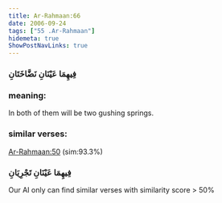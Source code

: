 ```yaml
---
title: Ar-Rahmaan:66
date: 2006-09-24
tags: ["55 .Ar-Rahmaan"]
hidemeta: true 
ShowPostNavLinks: true 
---
```

### فِيهِمَا عَيْنَانِ نَضَّاخَتَانِ
### meaning: 
In both of them will be two gushing springs.
### similar verses: 

[Ar-Rahmaan:50](/55/50) (sim:93.3%)

### فِيهِمَا عَيْنَانِ تَجْرِيَانِ

Our AI only can find similar verses with similarity score > 50% 



